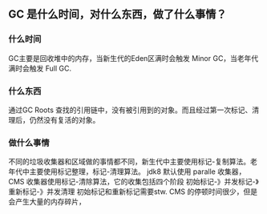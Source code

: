 ## GC 是什么时间，对什么东西，做了什么事情？
### 什么时间
GC主要是回收堆中的内存，当新生代的Eden区满时会触发 Minor GC，当老年代满时会触发 Full GC.
### 什么东西
通过GC Roots 查找的引用链中，没有被引用到的对象。而且经过第一次标记、清理后，仍然没有复活的对象。
### 做什么事情
不同的垃圾收集器和区域做的事情都不同，新生代中主要使用标记-复制算法。老年代中主要使用标记整理，标记-清理算法。
jdk8 默认使用 paralle 收集器，
CMS 收集器使用标记-清除算法，它的收集包括四个阶段 初始标记-》并发标记-》重新标记-》并发清理
初始标记和重新标记需要stw. CMS 的停顿时间很少，但是会产生大量的内存碎片，